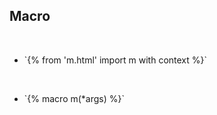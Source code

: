 ## Macro

<br>

- <!-- .element: class="fragment" data-fragment-index="1" -->`{% from 'm.html' import m with context %}`

<br>

- <!-- .element: class="fragment" data-fragment-index="2" -->`{% macro m(*args) %}`
